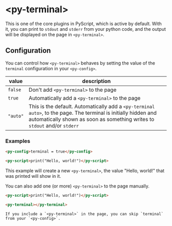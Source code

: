 # &lt;py-terminal&gt;

This is one of the core plugins in PyScript, which is active by default. With it, you can print to `stdout` and `stderr` from your python code, and the output will be displayed on the page in `<py-terminal>`.

## Configuration

You can control how `<py-terminal>` behaves by setting the value of the `terminal` configuration in your `<py-config>`.

| value    | description                                                                                                                                                                                  |
| -------- | -------------------------------------------------------------------------------------------------------------------------------------------------------------------------------------------- |
| `false`  | Don't add `<py-terminal>` to the page                                                                                                                                                        |
| `true`   | Automatically add a `<py-terminal>` to the page                                                                                                                                              |
| `"auto"` | This is the default. Automatically add a `<py-terminal auto>`, to the page. The terminal is initially hidden and automatically shown as soon as something writes to `stdout` and/or `stderr` |

### Examples

```html
<py-config>terminal = true</py-config>

<py-script>print("Hello, world!")</py-script>
```

This example will create a new `<py-terminal>`, the value "Hello, world!" that was printed will show in it.

You can also add one (or more) `<py-terminal>` to the page manually.

```html
<py-script>print("Hello, world!")</py-script>

<py-terminal></py-terminal>
```

```{note}
If you include a `<py-terminal>` in the page, you can skip `terminal` from your `<py-config>`.
```
